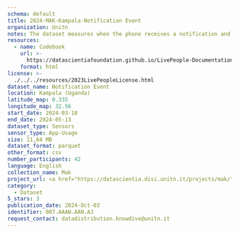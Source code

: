 ```yaml
---
schema: default
title: 2024-MAK-Kampala-Notification Event
organization: Unitn
notes: The dataset measures when the phone receives a notification and when it is dismissed by the user.  It is part of the Makerere data collection, which contains data about the everyday life activities of students coming from Makerere University located in Uganda. The data were collected via questionnaires, data coming from 30 smartphone sensors associated to thousand self-reported annotations over a period of 8 weeks.
resources:
  - name: Codebook
    url: >-
      https://datascientiafoundation.github.io/LivePeople-Documentation/codebooks/2024-MAK-Kampala-notification.html
    format: html
license: >-
  ./../../resources/2023LivePeopleLicense.html
dataset_name: Notification Event
location: Kampala (Uganda)
latitude_map: 0.335
longitude_map: 32.56
start_date: 2024-03-18 
end_date: 2024-05-13 
dataset_type: Sensors
sensor_type: App-Usage
size: 11,64 MB
dataset_format: parquet
other_format: csv
number_participants: 42
language: English
collection_name: Mak
project_url: <a href="https://datascientia.disi.unitn.it/projects/mak/">https://datascientia.disi.unitn.it/projects/mak/</a>
category:
  - Dataset
5_stars: 3
publication_date: 2024-Oct-03
identifier: 007.AAAN.AAN.AJ
request_contact: datadistribution.knowdive@unitn.it
---
```

